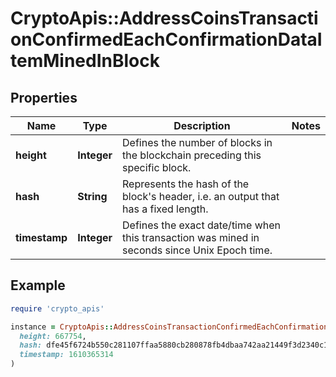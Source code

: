 # CryptoApis::AddressCoinsTransactionConfirmedEachConfirmationDataItemMinedInBlock

## Properties

| Name | Type | Description | Notes |
| ---- | ---- | ----------- | ----- |
| **height** | **Integer** | Defines the number of blocks in the blockchain preceding this specific block. |  |
| **hash** | **String** | Represents the hash of the block&#39;s header, i.e. an output that has a fixed length. |  |
| **timestamp** | **Integer** | Defines the exact date/time when this transaction was mined in seconds since Unix Epoch time. |  |

## Example

```ruby
require 'crypto_apis'

instance = CryptoApis::AddressCoinsTransactionConfirmedEachConfirmationDataItemMinedInBlock.new(
  height: 667754,
  hash: dfe45f6724b550c281107ffaa5880cb280878fb4dbaa742aa21449f3d2340c13,
  timestamp: 1610365314
)
```

